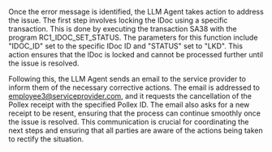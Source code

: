 Once the error message is identified, the LLM Agent takes action to address the issue. The first step involves locking the IDoc using a specific transaction. This is done by executing the transaction SA38 with the program RC1_IDOC_SET_STATUS. The parameters for this function include "IDOC_ID" set to the specific IDoc ID and "STATUS" set to "LKD". This action ensures that the IDoc is locked and cannot be processed further until the issue is resolved.

Following this, the LLM Agent sends an email to the service provider to inform them of the necessary corrective actions. The email is addressed to employee3@serviceprovider.com, and it requests the cancellation of the Pollex receipt with the specified Pollex ID. The email also asks for a new receipt to be resent, ensuring that the process can continue smoothly once the issue is resolved. This communication is crucial for coordinating the next steps and ensuring that all parties are aware of the actions being taken to rectify the situation.